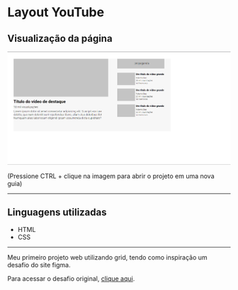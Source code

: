 # Layout YouTube

## Visualização da página
[<img src="./src/design/desktop.png">](https://duardohenrique.github.io/layout-youtube/)

(Pressione CTRL + clique na imagem para abrir o projeto em uma nova guia)

<hr>

## Linguagens utilizadas
- HTML
- CSS

<hr>

<p>Meu primeiro projeto web utilizando grid, tendo como inspiração  um desafio do site figma.</p>
<p>Para acessar o desafio original, <a href="https://www.figma.com/file/jV5WYS3zYZD447V61yc1Ch/Desafio-CSS-Avan%C3%A7ado?node-id=0%3A1&t=uJ9sRW746RIZ6ZVl-0">clique aqui</a>.</p>
